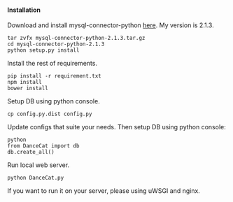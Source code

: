 #### Installation

Download and install mysql-connector-python [here](https://dev.mysql.com/downloads/connector/python/). My version is 2.1.3.
```
tar zvfx mysql-connector-python-2.1.3.tar.gz
cd mysql-connector-python-2.1.3
python setup.py install
```

Install the rest of requirements.
```
pip install -r requirement.txt
npm install
bower install
```

Setup DB using python console.

`cp config.py.dist config.py`

Update configs that suite your needs. Then setup DB using python console:
```
python
from DanceCat import db
db.create_all()
```

Run local web server.

`python DanceCat.py`

If you want to run it on your server, please using uWSGI and nginx.
